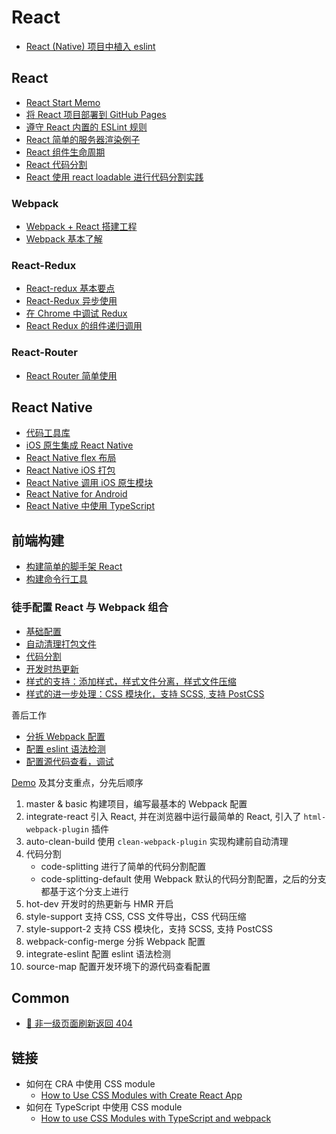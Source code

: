 # React

- [React (Native) 项目中植入 eslint](./react-or-native-with-eslint.md)

## React

- [React Start Memo](./react/react-start-memo.md)
- [将 React 项目部署到 GitHub Pages](./react/react-github-pages.md)
- [遵守 React 内置的 ESLint 规则](./react/react-eslint-rules.md)
- [React 简单的服务器渲染例子](./react/react-ssr.md)
- [React 组件生命周期](./react/react-life-cycle.md)
- [React 代码分割](./react/react-code-splitting.md)
- [React 使用 react loadable 进行代码分割实践](./react/react-code-splitting-in-action.md)

### Webpack

- [Webpack + React 搭建工程](./react/webpack-react-project.md)
- [Webpack 基本了解](./react/webpack-basic.md)

### React-Redux

- [React-redux 基本要点](./react/react-redux-basic.md)
- [React-Redux 异步使用](./react/react-redux-async.md)
- [在 Chrome 中调试 Redux](./react/react-redux-chrome.md)
- [React Redux 的组件递归调用](./react/react-redux-recursive.md)

### React-Router

- [React Router 简单使用](./react/react-router-base.md)

## React Native

- [代码工具库](./react-native/codebase.md)
- [iOS 原生集成 React Native](./react-native/iOS-integrate-react-native.md)
- [React Native flex 布局](./react-native/react-native-flex-layout.md)
- [React Native iOS 打包](./react-native/react-native-packup-ios.md)
- [React Native 调用 iOS 原生模块](./react-native/react-native-invoke-ios-api.md)
- [React Native for Android](./react-native/react-native-for-android.md)
- [React Native 中使用 TypeScript](./react-native/react-native-typescript.md)

## 前端构建

- [构建简单的脚手架 React](./react/create-boilerplate.md)
- [构建命令行工具](./react/build-command-line-tool.md)

### 徒手配置 React 与 Webpack 组合

- [基础配置](./react/webpack-with-react.md)
- [自动清理打包文件](./react/webpack-auto-clean-build.md)
- [代码分割](./react/webpack-code-splitting.md)
- [开发时热更新](./react/webpack-hot-dev.md)
- [样式的支持：添加样式，样式文件分离，样式文件压缩](./react/webpack-style-support.md)
- [样式的进一步处理：CSS 模块化，支持 SCSS, 支持 PostCSS](./react/webpack-style-support-advance.md)

善后工作

- [分拆 Webpack 配置](./react/webpack-config-merge.md)
- [配置 eslint 语法检测](./react/integrate-with-eslint.md)
- [配置源代码查看，调试](./react/integrate-source-map.md)

[Demo](https://github.com/pennyworthit/react-webpack-from-0) 及其分支重点，分先后顺序

1. master & basic 构建项目，编写最基本的 Webpack 配置
2. integrate-react 引入 React, 并在浏览器中运行最简单的 React, 引入了 `html-webpack-plugin` 插件
3. auto-clean-build 使用 `clean-webpack-plugin` 实现构建前自动清理
4. 代码分割
    - code-splitting 进行了简单的代码分割配置
    - code-splitting-default 使用 Webpack 默认的代码分割配置，之后的分支都基于这个分支上进行
5. hot-dev 开发时的热更新与 HMR 开启
6. style-support 支持 CSS, CSS 文件导出，CSS 代码压缩 
7. style-support-2 支持 CSS 模块化，支持 SCSS, 支持 PostCSS
8. webpack-config-merge 分拆 Webpack 配置
9. integrate-eslint 配置 eslint 语法检测
10. source-map 配置开发环境下的源代码查看配置

## Common

- [🔧 非一级页面刷新返回 404](./react/refresh-get-404.md)

## 链接

- 如何在 CRA 中使用 CSS module
    - [How to Use CSS Modules with Create React App](https://medium.com/nulogy/how-to-use-css-modules-with-create-react-app-9e44bec2b5c2)
- 如何在 TypeScript 中使用 CSS module
    - [How to use CSS Modules with TypeScript and webpack](https://medium.com/@sapegin/css-modules-with-typescript-and-webpack-6b221ebe5f10)


